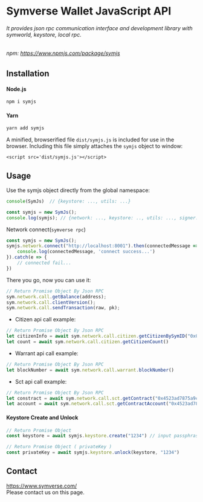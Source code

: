 # Symverse Wallet JavaScript API
###### It provides json rpc communication interface and development library with symworld, keystore, local rpc.
###### npm: https://www.npmjs.com/package/symjs

## Installation
#### Node.js
```javascript
npm i symjs
```

#### Yarn
```javascript
yarn add symjs
```

A minified, browserified file `dist/symjs.js` is included for use in the browser. Including this file simply attaches the `symjs` object to window:
```$xslt
<script src='dist/symjs.js'></script>
```

## Usage
Use the symjs object directly from the global namespace:
```javascript
console(SymJs)  // {keystore: ..., utils: ...} 

const symjs = new SymJs();
console.log(symjs); // {network: ..., keystore: .., utils: ..., signer: ...} 
````
Network connect(`symverse rpc`)
```javascript
const symjs = new SymJs();
symjs.network.connect("http://localhost:8001").then(connectedMessage => {
    console.log(connectedMessage, 'connect success...')
}).catch(e => {
    // connected fail...
})
```

There you go, now you can use it:
```javascript
// Return Promise Object By Json RPC   
sym.network.call.getBalance(address); 
sym.network.call.clientVersion();
sym.network.call.sendTransaction(raw, pk);
```

-  Citizen api call example: 

```javascript
// Return Promise Object By Json RPC   
let citizenInfo = await sym.network.call.citizen.getCitizenBySymID("0x00021000000000010002")
let count = await sym.network.call.citizen.getCitizenCount()
```

-  Warrant api call example: 

```javascript
// Return Promise Object By Json RPC   
let blockNumber = await sym.network.call.warrant.blockNumber()
```

-  Sct api call example: 

```javascript
// Return Promise Object By Json RPC   
let constract = await sym.network.call.sct.getContract("0x4523ad7875a9c41e9629")
let account = await sym.network.call.sct.getContractAccount("0x4523ad7875a9c41e9629", "0x00021000000000010002")
```

#### Keystore Create and Unlock
```javascript
// Return Promise Object
const keystore = await symjs.keystore.create("1234") // input passphrase

// Return Promise Object ( privateKey )
const privateKey = await symjs.keystore.unlock(keystore, "1234")
```


## Contact
<https://www.symverse.com/><br> Please contact us on this page.

